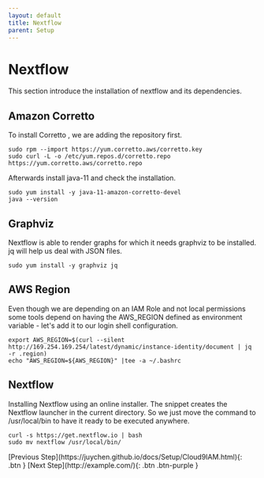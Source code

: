 ```yaml
---
layout: default
title: Nextflow
parent: Setup
---
```

# Nextflow
This section introduce the installation of nextflow and its dependencies.

## Amazon Corretto

To install Corretto , we are adding the repository first.

```shell
sudo rpm --import https://yum.corretto.aws/corretto.key
sudo curl -L -o /etc/yum.repos.d/corretto.repo https://yum.corretto.aws/corretto.repo
```

Afterwards install java-11 and check the installation.

```shell
sudo yum install -y java-11-amazon-corretto-devel
java --version
```

## Graphviz

Nextflow is able to render graphs for which it needs graphviz to be installed. jq will help us deal with JSON files.

```shell
sudo yum install -y graphviz jq
```

## AWS Region

Even though we are depending on an IAM Role and not local permissions some tools depend on having the AWS_REGION defined as environment variable - let's add it to our login shell configuration.


```shell
export AWS_REGION=$(curl --silent http://169.254.169.254/latest/dynamic/instance-identity/document | jq -r .region)
echo "AWS_REGION=${AWS_REGION}" |tee -a ~/.bashrc
```

## Nextflow

Installing Nextflow using an online installer. The snippet creates the Nextflow launcher in the current directory. So we just move the command to /usr/local/bin to have it ready to be executed anywhere.


```shell
curl -s https://get.nextflow.io | bash
sudo mv nextflow /usr/local/bin/
```

<div class="code-example" markdown="1">
[Previous Step](https://juychen.github.io/docs/Setup/Cloud9IAM.html){: .btn }
[Next Step](http://example.com/){: .btn .btn-purple }
</div>